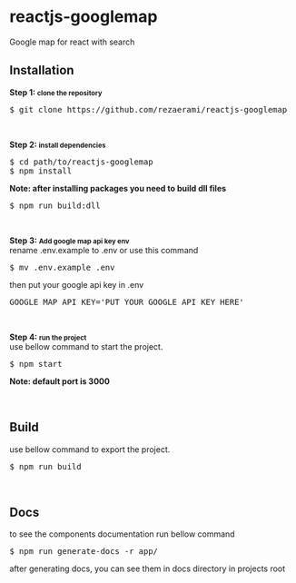 # reactjs-googlemap
Google map for react with search

<h2>Installation</h2>
<p>
    <b>Step 1: <small>clone the repository</small></b>
    <pre>$ git clone https://github.com/rezaerami/reactjs-googlemap</pre>
</p>
<br />
<p>
    <b>Step 2: <small>install dependencies</small></b>
    <pre>$ cd path/to/reactjs-googlemap
$ npm install</pre>
    <b>Note: after installing packages you need to build dll files</b>
    <pre>$ npm run build:dll</pre>
</p>
<br />
<p>
    <b>Step 3: <small>Add google map api key env</small></b>
    <br />rename .env.example to .env or use this command
    <pre>$ mv .env.example .env</pre>
    then put your google api key in .env
    <pre>GOOGLE_MAP_API_KEY='PUT YOUR GOOGLE API KEY HERE'</pre>
</p>
<br />
<p>
    <b>Step 4: <small>run the project</small></b>
    <br />use bellow command to start the project.
    <pre>$ npm start</pre>
    <b>Note: default port is 3000</b>
</p>

<br />
<h2>Build</h2>
<p>
    use bellow command to export the project.
    <pre>$ npm run build</pre>
</p>

<br />
<h2>Docs</h2>
<p>
    to see the components documentation run bellow command
    <pre>$ npm run generate-docs -r app/</pre>
    after generating docs, you can see them in docs directory in projects root
</p>